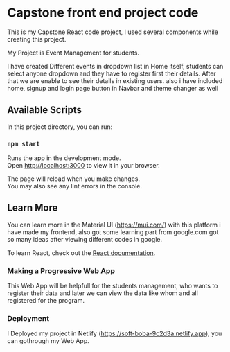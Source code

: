 # Capstone front end project code

This is my Capstone React code project, I used several components while creating this project.

My Project is Event Management for students.

I have created Different events in dropdown list in Home itself, students can select anyone dropdown and they have to register first their details.
After that we are enable to see their details in existing users. also i have included home, signup and login page button in Navbar and theme changer as well

## Available Scripts

In this project directory, you can run:

### `npm start`

Runs the app in the development mode.\
Open [http://localhost:3000](http://localhost:3000) to view it in your browser.

The page will reload when you make changes.\
You may also see any lint errors in the console.

## Learn More

You can learn more in the Material UI (https://mui.com/) with this platform i have made my frontend, also got some learning part from google.com got so many ideas after viewing different codes in google.

To learn React, check out the [React documentation](https://reactjs.org/).

### Making a Progressive Web App

This Web App will be helpfull for the students management, who wants to register their data and later we can view the data like whom and all registered for the program.

### Deployment

I Deployed my project in Netlify (https://soft-boba-9c2d3a.netlify.app), you can gothrough my Web App.

